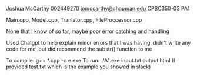 Joshua McCarthy
002449270
jomccarthy@chapman.edu
CPSC350-03
PA1

Main.cpp, Model.cpp, Tranlator.cpp, FileProccessor.cpp

None that I know of so far, maybe poor error catching and handling

Used Chatgpt to help explain minor errors that I was having, didn't write any code for me, but did recommend the substr() function to me

To compile: g++ *.cpp -o e.exe
To run: ./A1.exe input.txt output.html (I provided test.txt which is the example you showed in slack)
